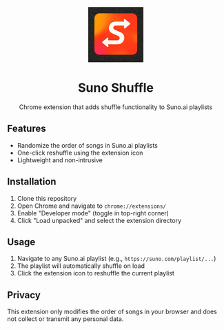 <div align="center">
  <img src="icons/icon128.png" alt="Suno Shuffle Icon" width="128">
  <h1>Suno Shuffle</h1>
  <p>Chrome extension that adds shuffle functionality to Suno.ai playlists</p>
</div>

## Features
- Randomize the order of songs in Suno.ai playlists
- One-click reshuffle using the extension icon
- Lightweight and non-intrusive

## Installation
1. Clone this repository
2. Open Chrome and navigate to `chrome://extensions/`
3. Enable "Developer mode" (toggle in top-right corner)
4. Click "Load unpacked" and select the extension directory

## Usage
1. Navigate to any Suno.ai playlist (e.g., `https://suno.com/playlist/...`)
2. The playlist will automatically shuffle on load
3. Click the extension icon to reshuffle the current playlist

## Privacy
This extension only modifies the order of songs in your browser and does not collect or transmit any personal data.
